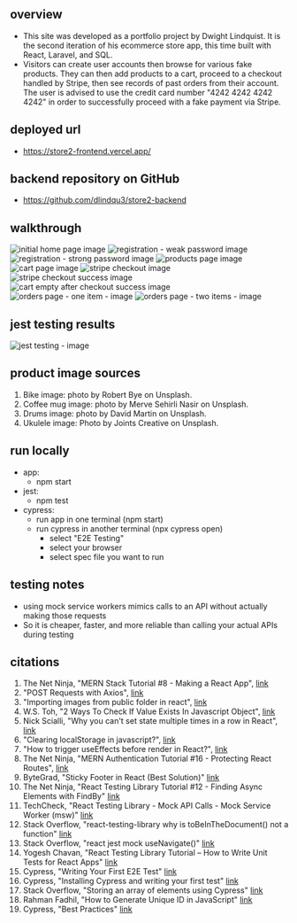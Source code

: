 ## overview 
- This site was developed as a portfolio project by Dwight Lindquist. It is the second iteration of his ecommerce store app, this time built with React, Laravel, and SQL. 
- Visitors can create user accounts then browse for various fake products. They can then add products to a cart, proceed to a checkout handled by Stripe, then see records of past orders from their account. The user is advised to use the credit card number "4242 4242 4242 4242" in order to successfully proceed with a fake payment via Stripe. 


## deployed url
- https://store2-frontend.vercel.app/


## backend repository on GitHub 
- https://github.com/dlindqu3/store2-backend


## walkthrough
![initial home page image](./public/images/site-walkthrough-1.png)
![registration - weak password image](./public/images/site-walkthrough-2.png)
![registration - strong password image](./public/images/site-walkthrough-3.png)
![products page image](./public/images/site-walkthrough-4.png)
![cart page image](./public/images/site-walkthrough-5.png)
![stripe checkout image](./public/images/site-walkthrough-6.png)
![stripe checkout success image](./public/images/site-walkthrough-7.png)
![cart empty after checkout success image](./public/images/site-walkthrough-8.png)
![orders page - one item - image](./public/images/site-walkthrough-9.png)
![orders page - two items - image](./public/images/site-walkthrough-10.png)


## jest testing results 
![jest testing - image](./public/images/jest-screenshot.png)


## product image sources
1. Bike image: photo by Robert Bye on Unsplash. 
2. Coffee mug image: photo by Merve Sehirli Nasir on Unsplash. 
3. Drums image: photo by David Martin on Unsplash.
4. Ukulele image: Photo by Joints Creative on Unsplash.


## run locally 
- app: 
  - npm start 
- jest: 
  - npm test 
- cypress: 
  - run app in one terminal (npm start)
  - run cypress in another terminal (npx cypress open)
    - select "E2E Testing"
    - select your browser 
    - select spec file you want to run 


## testing notes 
- using mock service workers mimics calls to an API without actually making those requests
- So it is cheaper, faster, and more reliable than calling your actual APIs during testing


## citations 
1. The Net Ninja, "MERN Stack Tutorial #8 - Making a React App", [link](https://www.youtube.com/watch?v=bx4nk7kBS10&list=PL4cUxeGkcC9iJ_KkrkBZWZRHVwnzLIoUE&index=8)
2. "POST Requests with Axios", [link](https://masteringjs.io/tutorials/axios/post)
3. "Importing images from public folder in react", [link](https://stackoverflow.com/questions/71881492/importing-images-from-public-folder-in-react)
4. W.S. Toh, "2 Ways To Check If Value Exists In Javascript Object", [link](https://code-boxx.com/check-value-exists-in-object-javascript/)
5. Nick Scialli, "Why you can't set state multiple times in a row in React", [link](https://typeofnan.dev/why-you-cant-setstate-multiple-times-in-a-row/)
7. "Clearing localStorage in javascript?", [link](https://stackoverflow.com/questions/7667958/clearing-localstorage-in-javascript)
8. "How to trigger useEffects before render in React?", [link](https://stackoverflow.com/questions/63711013/how-to-trigger-useeffects-before-render-in-react)
9. The Net Ninja, "MERN Authentication Tutorial #16 - Protecting React Routes", [link](https://www.youtube.com/watch?v=to-V-LcsXUU)
10. ByteGrad, "Sticky Footer in React (Best Solution)" [link](https://www.youtube.com/watch?v=pggIVY5eOGM)
11. The Net Ninja, "React Testing Library Tutorial #12 - Finding Async Elements with FindBy" [link](https://www.youtube.com/watch?v=V2wWLM8VX5k)
12. TechCheck, "React Testing Library - Mock API Calls - Mock Service Worker (msw)" [link](https://www.youtube.com/watch?v=oMv2eAGWtZU)
13. Stack Overflow, "react-testing-library why is toBeInTheDocument() not a function" [link](https://stackoverflow.com/questions/56547215/react-testing-library-why-is-tobeinthedocument-not-a-function)
14. Stack Overflow, "react jest mock useNavigate()" [link](https://stackoverflow.com/questions/66284286/react-jest-mock-usenavigate)
15. Yogesh Chavan, "React Testing Library Tutorial – How to Write Unit Tests for React Apps" [link](https://www.freecodecamp.org/news/write-unit-tests-using-react-testing-library/)
16. Cypress, "Writing Your First E2E Test" [link](https://docs.cypress.io/guides/end-to-end-testing/writing-your-first-end-to-end-test)
17. Cypress, "Installing Cypress and writing your first test" [link](https://learn.cypress.io/testing-your-first-application/installing-cypress-and-writing-your-first-test)
18. Stack Overflow, "Storing an array of elements using Cypress" [link](https://stackoverflow.com/questions/61196857/storing-an-array-of-elements-using-cypress)
19. Rahman Fadhil, "How to Generate Unique ID in JavaScript" [link](https://dev.to/rahmanfadhil/how-to-generate-unique-id-in-javascript-1b13)
20. Cypress, "Best Practices" [link](https://docs.cypress.io/guides/references/best-practices#Using-after-Or-afterEach-Hooks)